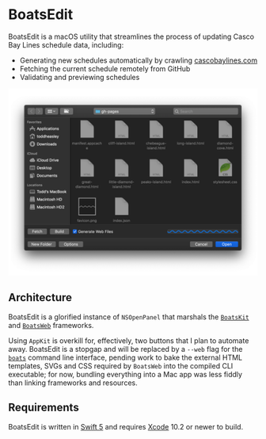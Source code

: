# BoatsEdit

BoatsEdit is a macOS utility that streamlines the process of updating Casco Bay Lines schedule data, including:

* Generating new schedules automatically by crawling [cascobaylines.com](https://cascobaylines.com)
* Fetching the current schedule remotely from GitHub
* Validating and previewing schedules

![](BoatsEdit.png)

## Architecture

BoatsEdit is a glorified instance of `NSOpenPanel` that marshals the [`BoatsKit`](../BoatsKit) and [`BoatsWeb`](../BoatsWeb) frameworks.

Using `AppKit` is overkill for, effectively, two buttons that I plan to automate away. BoatsEdit is a stopgap and will be replaced by a `--web` flag for the [`boats`](../BoatsKit) command line interface, pending work to bake the external HTML templates, SVGs and CSS required by `BoatsWeb` into the compiled CLI executable; for now, bundling everything into a Mac app was less fiddly than linking frameworks and resources.

## Requirements

BoatsEdit is written in [Swift 5](https://docs.swift.org/swift-book) and requires [Xcode](https://developer.apple.com/xcode) 10.2 or newer to build.

